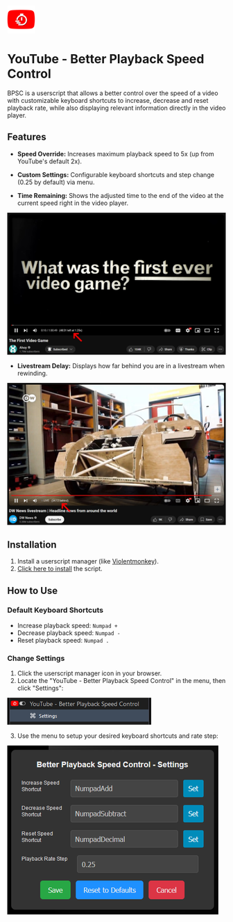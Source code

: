![](img/icon.png)
# YouTube - Better Playback Speed Control

BPSC is a userscript that allows a better control over the speed of a video with customizable keyboard shortcuts to increase, decrease and reset playback rate, while also displaying relevant information directly in the video player.

## Features

- **Speed Override:** Increases maximum playback speed to 5x (up from YouTube's default 2x).

- **Custom Settings:** Configurable keyboard shortcuts and step change (0.25 by default) via menu.

- **Time Remaining:** Shows the adjusted time to the end of the video at the current speed right in the video player.

![](img/preview_1.jpg)

- **Livestream Delay:** Displays how far behind you are in a livestream when rewinding.

![](img/preview_2.jpg)


## Installation

1. Install a userscript manager (like [Violentmonkey](https://violentmonkey.github.io/get-it/)).
2. [Click here to install](https://github.com/WesternFreak/YouTube-Better-Playback-Speed-Control/raw/main/yt-bpsc.user.js) the script.

## How to Use

### Default Keyboard Shortcuts

- Increase playback speed: `Numpad +`
- Decrease playback speed: `Numpad -`
- Reset playback speed: `Numpad .`

### Change Settings

1. Click the userscript manager icon in your browser.
2. Locate the "YouTube - Better Playback Speed Control" in the menu, then click "Settings":
   
![](img/screenshot_1.png)

3. Use the menu to setup your desired keyboard shortcuts and rate step:
 
![](img/screenshot_2.png)
